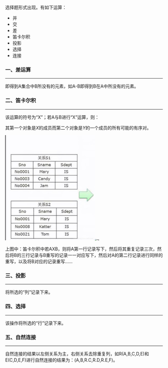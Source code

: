 选择题形式出现。有如下运算：

- 并
- 交
- 差
- 笛卡尔积
- 投影
- 选择
- 连接



### 一、差运算

---

即得到A集合中B所没有的元素，如A-B即得到B在A中所没有的元素。



### 二、笛卡尔积

---

该运算的符号为“X”；若A与B进行“X”运算，则：

其第一个对象是*X*的成员而第二个对象是*Y*的一个成员的所有可能的有序对。

<img src="5.%E5%85%B3%E7%B3%BB%E4%BB%A3%E6%95%B0-%E5%BF%85%E8%80%83.assets/watermark,type_ZmFuZ3poZW5naGVpdGk,shadow_10,text_aHR0cHM6Ly9ibG9nLmNzZG4ubmV0L2ltcmVhbF8=,size_16,color_FFFFFF,t_70-20220810132600311.jpeg" alt="img" style="zoom:33%;" /><img src="https://img-blog.csdnimg.cn/20210223011847811.png?x-oss-process=image/watermark,type_ZmFuZ3poZW5naGVpdGk,shadow_10,text_aHR0cHM6Ly9ibG9nLmNzZG4ubmV0L2ltcmVhbF8=,size_16,color_FFFFFF,t_70" alt="img" style="zoom: 33%;" />

上图中：笛卡尔积中若AXB，则将A第一行记录写下，然后将其重复记录三次，然后将B的三行记录与B重写的记录一一对应写下，然后对A的第二行记录进行同样的重写，以及将B对应的记录重写......



### 三、投影

---

将所选的“列”记录下来。



### 四、选择

---

该操作将所选的“行”记录下来。



### 五、自然连接

---

自然连接的结果以左侧关系为主，右侧关系去除重复列，如R(A,B,C,D,E)和E(C,D,E,F)进行自然连接的结果为：(A,B,R.C,R.D,R.E,F)。